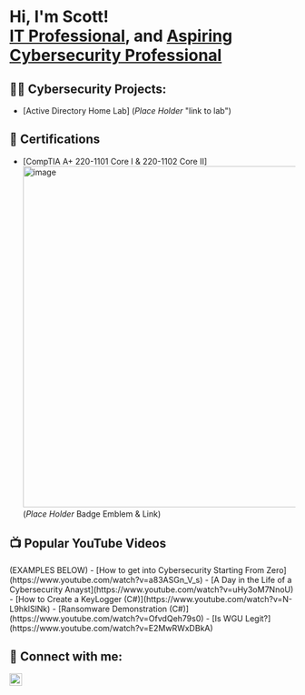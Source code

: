<h1>Hi, I'm Scott! <br/><a href="https://github.com/ScottVan1">IT Professional</a>, and <a href="https://www.linkedin.com/in/scottvan">Aspiring Cybersecurity Professional</a>

<h2>👨‍💻 Cybersecurity Projects:</h2>

 - [Active Directory Home Lab] (*Place Holder* "link to lab")

<h2>📄 Certifications</h2>

 - [CompTIA A+ 220-1101 Core I & 220-1102 Core II] <img width="600" height="600" alt="image" src="https://github.com/user-attachments/assets/e3f1a28d-c52e-404e-beef-19cfab3187d9" />
 (*Place Holder* Badge Emblem & Link)

<h2>📺 Popular YouTube Videos</h2>
(EXAMPLES BELOW)
- [How to get into Cybersecurity Starting From Zero](https://www.youtube.com/watch?v=a83ASGn_V_s)
- [A Day in the Life of a Cybersecurity Anayst](https://www.youtube.com/watch?v=uHy3oM7NnoU)
- [How to Create a KeyLogger (C#)](https://www.youtube.com/watch?v=N-L9hklSlNk)
- [Ransomware Demonstration (C#)](https://www.youtube.com/watch?v=OfvdQeh79s0)
- [Is WGU Legit?](https://www.youtube.com/watch?v=E2MwRWxDBkA)

<h2> 🤳 Connect with me:</h2>


[<img align="left" alt="ScottVan1 | LinkedIn" width="22px" src="https://cdn.jsdelivr.net/npm/simple-icons@v3/icons/linkedin.svg" />][linkedin]


[linkedin]: https://linkedin.com/in/scottvan

<!--
**joshmadakor1/joshmadakor1** is a ✨ _special_ ✨ repository because its `README.md` (this file) appears on your GitHub profile.

Here are some ideas to get you started:

- 🔭 I’m currently working on ...
- 🌱 I’m currently learning ...
- 👯 I’m looking to collaborate on ...
- 🤔 I’m looking for help with ...
- 💬 Ask me about ...
- 📫 How to reach me: ...
- 😄 Pronouns: ...
- ⚡ Fun fact: ...
-->
